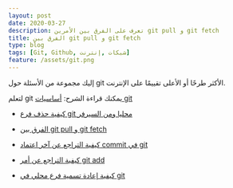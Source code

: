 ```yaml
---
layout: post
date: 2020-03-27
description: تعرف على الفرق بين الأمرين git pull و git fetch
title: الفرق بين git pull و git fetch
type: blog
tags: [Git, Github, شبكات ,إنترنت]
feature: /assets/git.png
---
```




إليك مجموعة من الأسئلة حول git الأكثر طرحًا أو الأعلى تقييمًا على الإنترنت.

لتعلم git يمكنك قراءة الشرح: [أساسيات git](git-basics)

* [كيفية حذف فرع git محليا ومن السيرفر](delete-git-branch)

* [الفرق بين git pull و git fetch](git-pull-fetch)

* [كيفية التراجع عن آخر اعتماد commit في git](undo-git-commit)

* [كيفية التراجع عن أمر git add](undo-git-add)

* [كيفية إعادة تسمية فرع محلي في git](rename-local-git-branch)



